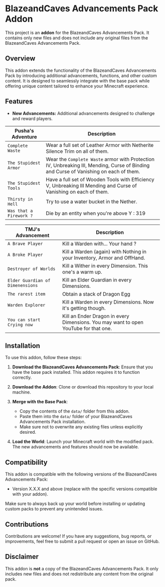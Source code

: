 # BlazeandCaves Advancements Pack Addon

This project is an **addon** for the BlazeandCaves Advancements Pack. It contains only new files and does not include any original files from the BlazeandCaves Advancements Pack.

## Overview

This addon extends the functionality of the BlazeandCaves Advancements Pack by introducing additional advancements, functions, and other custom content. It is designed to seamlessly integrate with the base pack while offering unique content tailored to enhance your Minecraft experience.

## Features

- **New Advancements:** Additional advancements designed to challenge and reward players.

| Pusha's Adventure       | Description                                                                                                                           |
| ----------------------- | ------------------------------------------------------------------------------------------------------------------------------------- |
| `Complete Waste`        | Wear a full set of Leather Armor with Netherite Silence Trim on all of them.                                                          |
| `The Stupidest Armor`   | Wear the `Complete Waste` armor with Protection IV, Unbreaking III, Mending, Curse of Binding and Curse of Vanishing on each of them. |
| `The Stupidest Tools`   | Have a full set of Wooden Tools with Efficiency V, Unbreaking III Mending and Curse of Vanishing on each of them.                     |
| `Thirsty in Hell`       | Try to use a water bucket in the Nether.                                                                                              |
| `Was that a Firework ?` | Die by an entity when you're above Y : 319                                                                                            |

| TMJ's Advancement                | Description                                                                          |
| -------------------------------- | ------------------------------------------------------------------------------------ |
| `A Brave Player`                 | Kill a Warden with... Your hand ?                                                    |
| `A Broke Player`                 | Kill a Warden (again) with Nothing in your Inventory, Armor and OffHand.             |
| `Destroyer of Worlds`            | Kill a Wither in every Dimension. This one's a warm up.                              |
| `Elder Guardian of Dimenensions` | Kill an Elder Guardian in every Dimensions.                                          |
| `The rarest item`                | Obtain a stack of Dragon Egg                                                         |
| `Warden Explorer`                | Kill a Warden in every Dimensions. Now it's getting though.                          |
| `You can start Crying now`       | Kill an Ender Dragon in every Dimensions. You may want to open YouTube for that one. |

## Installation

To use this addon, follow these steps:

1. **Download the BlazeandCaves Advancements Pack**: Ensure that you have the base pack installed. This addon requires it to function correctly.
2. **Download the Addon**: Clone or download this repository to your local machine.

3. **Merge with the Base Pack**:

   - Copy the contents of the `data/` folder from this addon.
   - Paste them into the `data/` folder of your BlazeandCaves Advancements Pack installation.
   - Make sure not to overwrite any existing files unless explicitly desired.

4. **Load the World**: Launch your Minecraft world with the modified pack. The new advancements and features should now be available.

## Compatibility

This addon is compatible with the following versions of the BlazeandCaves Advancements Pack:

- Version X.X.X and above (replace with the specific versions compatible with your addon).

Make sure to always back up your world before installing or updating custom packs to prevent any unintended issues.

## Contributions

Contributions are welcome! If you have any suggestions, bug reports, or improvements, feel free to submit a pull request or open an issue on GitHub.

## Disclaimer

This addon is **not** a copy of the BlazeandCaves Advancements Pack. It only includes new files and does not redistribute any content from the original pack.
